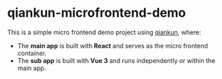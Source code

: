# qiankun-microfrontend-demo

This is a simple micro frontend demo project using [qiankun](https://qiankun.umijs.org/), where:

- The **main app** is built with **React** and serves as the micro frontend container.
- The **sub app** is built with **Vue 3** and runs independently or within the main app.
